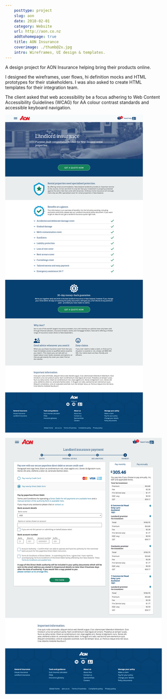 ```yaml
---  
    posttype: project
    slug: aon
    date: 2018-02-01
    category: Website
    url: http://aon.co.nz
    addtohomepage: true
    title: AON Insurance
    coverimage: ./thumb@2x.jpg
    intro: Wireframes, UI design & templates.
---
```


<div class="description">

A design project for AON Insurance helping bring their products online.

I designed the wireframes, user flows, hi definition mocks and HTML prototypes for their stakeholders. I was also asked to create HTML templates for their integration team.

The client asked that web accessibility be a focus adhering to Web Content Accessibility Guidelines (WCAG) for AA colour contrast standards and accessible keyboard navigation.

</div>

<div class="images">

![Aon - Landlord landing page](./landlord@2x.jpg "Aon - Landlord landing page")

![Aon - Landlord quote page](./quote@2x.jpg "Aon - Landlord quote page") 

</div>